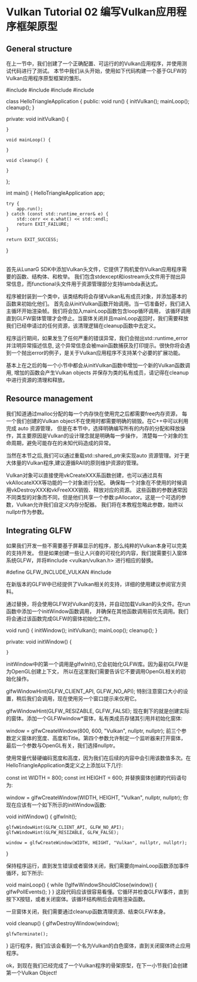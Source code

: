 # Vulkan Tutorial 02 编写Vulkan应用程序框架原型

## General structure
在上一节中，我们创建了一个正确配置、可运行的的Vulkan应用程序，并使用测试代码进行了测试。
本节中我们从头开始，使用如下代码构建一个基于GLFW的Vulkan应用程序原型框架的雏形。

<table>
#include <vulkan/vulkan.h>
#include <iostream>
#include <stdexcept>
#include <functional>

class HelloTriangleApplication {
public:
    void run() {
        initVulkan();
        mainLoop();
        cleanup();
    }

private:
    void initVulkan() {

    }

    void mainLoop() {

    }

    void cleanup() {

    }
};

int main() {
    HelloTriangleApplication app;

    try {
        app.run();
    } catch (const std::runtime_error& e) {
        std::cerr << e.what() << std::endl;
        return EXIT_FAILURE;
    }

    return EXIT_SUCCESS;
}
</table>

首先从LunarG SDK中添加Vulkan头文件，它提供了购机爱你Vulkan应用程序需要的函数、结构体、和枚举。
我们包含stdexcept和iostream头文件用于抛出异常信息，而functional头文件用于资源管理部分支持lambda表达式。

程序被封装到一个类中，该类结构将会存储Vulkan私有成员对象，并添加基本的函数来初始化他们。
首先会从initVulkan函数开始调用。当一切准备好，我们进入主循环开始渲染帧。我们将会加入mainLoop函数包含loop循环调用，
该循环调用直到GLFW窗体管理才会停止。当窗体关闭并且mainLoop返回时，我们需要释放我们已经申请过的任何资源，该清理逻辑在cleanup函数中去定义。

程序运行期间，如果发生了任何严重的错误异常，我们会抛出std::runtime_error 并注明异常描述信息,
这个异常信息会被main函数捕获及打印提示。很快你将会遇到一个抛出error的例子，是关于Vulkan应用程序不支持某个必要的扩展功能。

基本上在之后的每一个小节中都会从initVulkan函数中增加一个新的Vulkan函数调用,
增加的函数会产生Vulkan objects 并保存为类的私有成员，请记得在cleanup中进行资源的清理和释放。

## Resource management
我们知道通过malloc分配的每一个内存快在使用完之后都需要free内存资源，
每一个我们创建的Vulkan object不在使用时都需要明确的销毁。在C++中可以利用<memory> 完成 auto 资源管理，
但是在本节中，选择明确编写所有的内存的分配和释放操作，其主要原因是Vulkan的设计理念就是明确每一步操作，
清楚每一个对象的生命周期，避免可能存在的未知代码造成的异常。

当然在本节之后,我们可以通过重载std::shared_ptr来实现auto 资源管理。对于更大体量的Vulkan程序,建议遵循RAII的原则维护资源的管理。

Vulkan对象可以直接使用vkCreateXXX系函数创建，也可以通过具有vkAllocateXXX等功能的一个对象进行分配。
确保每一个对象在不使用的时候调用vkDestroyXXX和vkFreeXXX销毁、释放对应的资源。
这些函数的参数通常因不同类型的对象而不同，但是他们共享一个参数:pAllocator。这是一个可选的参数，Vulkan允许我们自定义内存分配器。
我们将在本教程忽略此参数，始终以nullptr作为参数。

## Integrating GLFW
如果我们开发一些不需要基于屏幕显示的程序，那么纯粹的Vulkan本身可以完美的支持开发。
但是如果创建一些让人兴奋的可视化的内容，我们就需要引入窗体系统GLFW，并将#include <vulkan/vulkan.h> 进行相应的替换。

</table>
#define GLFW_INCLUDE_VULKAN
#include <GLFW/glfw3.h>
</table>

在新版本的GLFW中已经提供了Vulkan相关的支持，详细的使用建议参阅官方资料。

通过替换，将会使用GLFW对Vulkan的支持，并自动加载Vulkan的头文件。在run函数中添加一个initWindow函数调用，
并确保在其他函数调用前优先调用。我们将会通过该函数完成GLFW的窗体初始化工作。

void run() {
    initWindow();
    initVulkan();
    mainLoop();
    cleanup();
}

private:
    void initWindow() {

    }

initWindow中的第一个调用是glfwInit(),它会初始化GLFW库。因为最初GLFW是为OpenGL创建上下文，
所以在这里我们需要告诉它不要调用OpenGL相关的初始化操作。

glfwWindowHint(GLFW_CLIENT_API, GLFW_NO_API);
特别注意窗口大小的设置，稍后我们会调用，现在使用另一个窗口提示来仅用它。

glfwWindowHint(GLFW_RESIZABLE, GLFW_FALSE);
现在剩下的就是创建实际的窗体。添加一个GLFWwindow*窗体，私有类成员存储其引用并初始化窗体:

window = glfwCreateWindow(800, 600, "Vulkan", nullptr, nullptr);
前三个参数定义窗体的宽度、高度和Title。第四个参数允许制定一个监听器来打开窗体，最后一个参数与OpenGL有关，我们选择nullptr。

使用常量代替硬编码宽度和高度，因为我们在后续的内容中会引用该数值多次。在HelloTriangleApplication类定义之上添加以下几行:

const int WIDTH = 800;
const int HEIGHT = 600;
并替换窗体创建的代码语句为:

window = glfwCreateWindow(WIDTH, HEIGHT, "Vulkan", nullptr, nullptr);
你现在应该有一个如下所示的initWindow函数:

void initWindow() {
    glfwInit();

    glfwWindowHint(GLFW_CLIENT_API, GLFW_NO_API);
    glfwWindowHint(GLFW_RESIZABLE, GLFW_FALSE);

    window = glfwCreateWindow(WIDTH, HEIGHT, "Vulkan", nullptr, nullptr);
}

保持程序运行，直到发生错误或者窗体关闭，我们需要向mainLoop函数添加事件循环，如下所示:

void mainLoop() {
    while (!glfwWindowShouldClose(window)) {
        glfwPollEvents();
    }
}
这段代码应该很容易看懂。它循环并检查GLFW事件，直到按下X按钮，或者关闭窗体。该循环结构稍后会调用渲染函数。

一旦窗体关闭，我们需要通过cleanup函数清理资源、结束GLFW本身。

void cleanup() {
    glfwDestroyWindow(window);

    glfwTerminate();
}
运行程序，我们应该会看到一个名为Vulkan的白色窗体，直到关闭窗体终止应用程序。

ok，到现在我们已经完成了一个Vulkan程序的骨架原型，在下一小节我们会创建第一个Vulkan Object!

